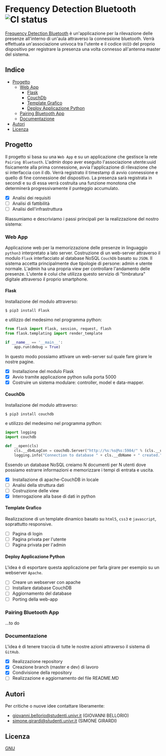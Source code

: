 # Frequency Detection Bluetooth ![CI status](https://img.shields.io/badge/build-passing-brightgreen.svg)

[Frequency Detection Bluetooth](https://github.com/SfideDiProgrammazioneUniVR/PortafoglioVoti/issues/4) è un'applicazione per la rilevazione delle presenze all'interno di un'aula attraverso la connessione bluetooth. Verrà effettuata un'associazione univoca tra l'utente e il codice `UUID` del proprio dispositivo per registrare la presenza una volta connesso all'antenna master del sistema. 

## Indice

* [Progetto](#Progetto)
  * [Web App](#Web-App)
    * [Flask](#Flask)
    * [CouchDb](#CouchDb)
    * [Template Grafico](#Template-Grafico)
    * [Deploy Applicazione Python](#Deploy-Applicazione-Python)
  * [Pairing Bluetooth App](#Pairing-Bluetooth-App)
  * [Documentazione](#Documentazione)
* [Autori](#Autori)
* [Licenza](#Licenza)

## Progetto

Il progetto si basa su una `Web App` e su un applicazione che gestisce la rete `Pairing Bluetooth`. L'admin dopo aver eseguito l'associazione utente:uuid fisicamente alla prima connessione, avvia l'applicazione di rilevazione che si interfaccia con il db. Verrà registrato il timestamp di avvio connessione e quello di fine connessione del dispositivo. La presenza sarà registrata in secondi e su di essa verrà costruita una funzione monotona che determinerà progressivamente il punteggio accumulato.

- [x] Analisi dei requisiti
- [ ] Analisi di fattibilità
- [ ] Analisi dell'infrastruttura

Riassumiamo e descriviamo i passi principali per la realizzazione del nostro sistema:

### Web App

Applicazione web per la memorizzazione delle presenze in linguaggio `python3` interpretato a lato server. Costruzione di un web-server attraverso il modulo `Flask` interfacciato al database NoSQL `CouchDb` basato su `JSON`. Il sistema accetta principalmente due tipologie di persone: admin e utente normale. L'admin ha una propria view per controllare l'andamento delle presenze. L'utente è colui che utilizza questo servizio di "timbratura" digitale attraverso il proprio smartphone.

#### Flask

Installazione del modulo attraverso:

`$ pip3 install Flask`

e utilizzo del medesimo nel programma python:

```python
from flask import Flask, session, request, flash
from flask.templating import render_template

if __name__ == '__main__':
    app.run(debug = True)
```

In questo modo possiamo attivare un web-server sul quale fare girare le nostre pagine.

- [x] Installazione del modulo Flask
- [x] Avvio tramite applicazione python sulla porta 5000
- [x] Costruire un sistema modulare: controller, model e data-mapper.

#### CouchDb

Installazione del modulo attraverso:

`$ pip3 install couchdb`

e utilizzo del medesimo nel programma python:

```python
import logging
import couchdb

def __open(cls)
	cls.__db4LogCon = couchdb.Server("http://%s:%s@%s:5984/" % (cls.__user, cls.__pw, cls.__server))
	logging.info("Connection to database " + cls.__dbName + " created.")
```

Essendo un database NoSQL creiamo N documenti per N utenti dove possiamo estrarre informazioni e memorizzare i tempi di entrata e uscita.

- [x] Installazione di apache-CouchDB in locale
- [ ] Analisi della struttura dati
- [ ] Costruzione delle view
- [x] Interrogazione alla base di dati in python

#### Template Grafico

Realizzazione di un template dinamico basato su `html5`, `css3` e `javascript`, soprattutto responsive.

- [ ] Pagina di login
- [ ] Pagina privata per l'utente
- [ ] Pagina privata per l'admin

#### Deploy Applicazione Python

L'idea è di esportare questa applicazione per farla girare per esempio su un webserver `Apache`.

- [ ] Creare un webserver con apache
- [ ] Installare database CouchDB
- [ ] Aggiornamento del database
- [ ] Porting della web-app

### Pairing Bluetooth App

...to do

### Documentazione

L'idea è di tenere traccia di tutte le nostre azioni attraverso il sistema di `GitHub`.

- [x] Realizzazione repository
- [x] Creazione branch (master e dev) di lavoro
- [x] Condivisione della repository
- [ ] Realizzazione e aggiornamento del file README.MD

## Autori

Per critiche o nuove idee contattare liberamente:	

* giovanni.bellorio@studenti.univr.it (GIOVANNI BELLORIO)
* simone.girardi@studenti.univr.it (SIMONE GIRARDI)

## Licenza
[GNU](https://www.gnu.org/licenses/gpl-3.0.html)
